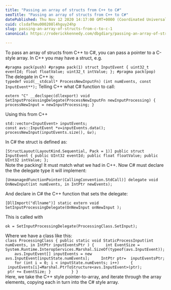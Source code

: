 ```yaml
---
title: "Passing an array of structs from C++ to C#"
seoTitle: "Passing an array of structs from C++ to C#"
datePublished: Thu Nov 12 2020 14:17:00 GMT+0000 (Coordinated Universal Time)
cuid: clsdafhmu000208l4hguy24hp
slug: passing-an-array-of-structs-from-c-to-c-1
canonical: https://roderickkennedy.com/dbgdiary/passing-an-array-of-structs-from-c-to-c

---
```


To pass an array of structs from C++ to C#, you can pass a pointer to a C-style array. In C++ you may have a struct, e.g.

`#pragma pack(push) #pragma pack(1) struct InputEvent { uint32_t eventId; float floatValue; uint32_t intValue; }; #pragma pack(pop)`  
The delegate in C++ is:  
`typedef void(__stdcall* ProcessNewInputFn) (int numEvents, const InputEvent**);` Telling C++ what C# function to call:

`extern "C" __declspec(dllexport) void SetInputProcessingDelegate(ProcessNewInputFn newInputProcessing) { processNewInput = newInputProcessing; }`

Using this from C++

`std::vector<InputEvent> inputEvents;`  
`const avs::InputEvent *v=inputEvents.data(); processNewInput(inputEvents.size(), &v);`

In C# the struct is defined as:

`[StructLayout(LayoutKind.Sequential, Pack = 1)] public struct InputEvent { public UInt32 eventId; public float floatValue; public UInt32 intValue; };`  
Note the packing! It must match what we had in C++. Now C# must declare the the delegate type it will implement:

`[UnmanagedFunctionPointer(CallingConvention.StdCall)] delegate void OnNewInput(int numEvents, in IntPtr newEvents);`

And declare in C# the C++ function that sets the delegate:

`[DllImport("dllname")] static extern void SetInputProcessingDelegate(OnNewInput onNewInput );`

This is called with

`ok = SetInputProcessingDelegate(ProcessingClass.SetInput);`

Where we have a class like this:  
`class ProcessingClass { public static void StaticProcessInput(int numEvents, in IntPtr inputEventsPtr ) {     int EventSize = System.Runtime.InteropServices.Marshal.SizeOf(typeof(avs.InputEvent));     avs.InputEvent[] inputEvents = new avs.InputEvent[inputState.numEvents];     IntPtr ptr=  inputEventsPtr;     for (int i = 0; i < inputState.numEvents; i++)     {        inputEvents[i]=Marshal.PtrToStructure<avs.InputEvent>(ptr);        ptr += EventSize; }         } }`  
Here, we take the C++ style pointer-to-array, and iterate through the array elements, copying each in turn into the C# style array.